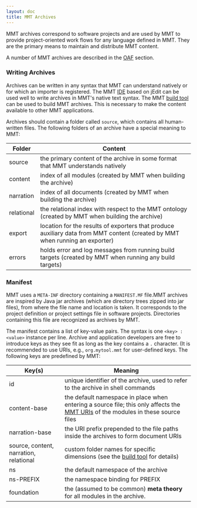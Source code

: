 ```yaml
---
layout: doc
title: MMT Archives
---
```


MMT archives correspond to software projects and are used by MMT to provide project-oriented work flows for any language defined in MMT.
They are the primary means to maintain and distribute MMT content.

A number of MMT archives are described in the [OAF](oaf.html) section.

### Writing Archives

Archives can be written in any syntax that MMT can understand natively or for which an importer is registered.
The MMT [IDE](../../setup/jedit.html) based on jEdit can be used well to write archives in MMT's native text syntax.
The MMT [build tool](building.html) can be used to build MMT archives. This is necessary to make the content available to other MMT applications.

Archives should contain a folder called `source`, which contains all human-written files.
The following folders of an archive have a special meaning to MMT:

Folder  |	Content
------ | -------
source |	the primary content of the archive in some format that MMT understands natively
content	| index of all modules (created by MMT when building the archive)
narration	| index of all documents (created by MMT when building the archive)
relational |	the relational index with respect to the MMT ontology (created by MMT when building the archive)
export |	location for the results of exporters that produce auxiliary data from MMT content (created by MMT when running an exporter)
errors | holds error and log messages from running build targets (created by MMT when running any build targets)

### Manifest

MMT uses a `META-INF` directory containing a `MANIFEST.MF` file.<span class="detail">MMT archives are inspired by Java jar archives (which are directory trees zipped into jar files), from where the file name and location is taken.</span>
It corresponds to the project definition or project settings file in software projects.
Directories containing this file are recognized as archives by MMT.

The manifest contains a list of key-value pairs.
The syntax is one `<key> : <value>` instance per line.
Archive and application developers are free to introduce keys as they see fit as long as the key contains a `.` character. (It is recommended to use URIs, e.g., `org.mytool.mmt` for user-defined keys.
The following keys are predefined by MMT:

Key(s) | Meaning
------ | ------
id |	unique identifier of the archive, used to refer to the archive in shell commands
content-base |	the default namespace in place when entering a source file; this only affects the [MMT URIs](../api/uris.html) of the modules in these source files
narration-base	| the URI prefix prepended to the file paths inside the archives to form document URIs
source, content, narration, relational |	custom folder names for specific dimensions (see the [build tool](building.html) for details)
ns	| the default namespace of the archive
ns-PREFIX	| the namespace binding for PREFIX
foundation | the (assumed to be common) **meta theory** for all modules in the archive.
